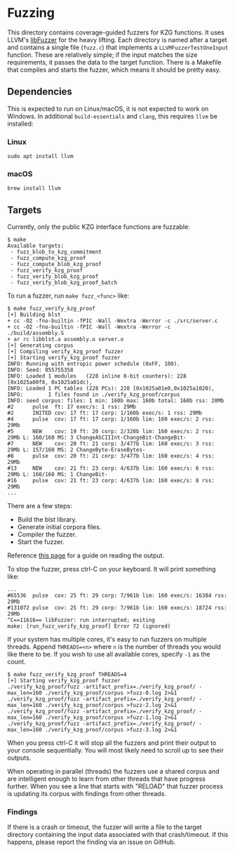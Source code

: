 # Fuzzing

This directory contains coverage-guided fuzzers for KZG functions. It uses
LLVM's [libFuzzer](https://llvm.org/docs/LibFuzzer.html) for the heavy lifting.
Each directory is named after a target and contains a single file (`fuzz.c`)
that implements a `LLVMFuzzerTestOneInput` function. These are relatively
simple; if the input matches the size requirements, it passes the data to the
target function. There is a Makefile that compiles and starts the fuzzer, which
means it should be pretty easy.

## Dependencies

This is expected to run on Linux/macOS, it is not expected to work on Windows.
In additional `build-essentials` and `clang`, this requires `llvm` be installed:

### Linux

```
sudo apt install llvm
```

### macOS

```
brew install llvm
```

## Targets

Currently, only the public KZG interface functions are fuzzable:
```
$ make
Available targets:
 - fuzz_blob_to_kzg_commitment
 - fuzz_compute_kzg_proof
 - fuzz_compute_blob_kzg_proof
 - fuzz_verify_kzg_proof
 - fuzz_verify_blob_kzg_proof
 - fuzz_verify_blob_kzg_proof_batch
```

To run a fuzzer, run `make fuzz_<func>` like:

```
$ make fuzz_verify_kzg_proof
[+] Building blst
+ cc -O2 -fno-builtin -fPIC -Wall -Wextra -Werror -c ./src/server.c
+ cc -O2 -fno-builtin -fPIC -Wall -Wextra -Werror -c ./build/assembly.S
+ ar rc libblst.a assembly.o server.o
[+] Generating corpus
[+] Compiling verify_kzg_proof fuzzer
[+] Starting verify_kzg_proof fuzzer
INFO: Running with entropic power schedule (0xFF, 100).
INFO: Seed: 855755358
INFO: Loaded 1 modules   (228 inline 8-bit counters): 228 [0x1025a00f8, 0x1025a01dc), 
INFO: Loaded 1 PC tables (228 PCs): 228 [0x1025a01e0,0x1025a1020), 
INFO:        1 files found in ./verify_kzg_proof/corpus
INFO: seed corpus: files: 1 min: 160b max: 160b total: 160b rss: 28Mb
#2      pulse  ft: 17 exec/s: 1 rss: 29Mb
#2      INITED cov: 17 ft: 17 corp: 1/160b exec/s: 1 rss: 29Mb
#4      pulse  cov: 17 ft: 17 corp: 1/160b lim: 160 exec/s: 2 rss: 29Mb
#5      NEW    cov: 19 ft: 20 corp: 2/320b lim: 160 exec/s: 2 rss: 29Mb L: 160/160 MS: 3 ChangeASCIIInt-ChangeBit-ChangeBit-
#7      NEW    cov: 20 ft: 21 corp: 3/477b lim: 160 exec/s: 3 rss: 29Mb L: 157/160 MS: 2 ChangeByte-EraseBytes-
#8      pulse  cov: 20 ft: 21 corp: 3/477b lim: 160 exec/s: 4 rss: 29Mb
#13     NEW    cov: 21 ft: 23 corp: 4/637b lim: 160 exec/s: 6 rss: 29Mb L: 160/160 MS: 1 ChangeBit-
#16     pulse  cov: 21 ft: 23 corp: 4/637b lim: 160 exec/s: 8 rss: 29Mb
...
```

There are a few steps:

* Build the blst library.
* Generate initial corpora files.
* Compiler the fuzzer.
* Start the fuzzer.

Reference [this page](https://llvm.org/docs/LibFuzzer.html#output) for a guide on reading the output.

To stop the fuzzer, press ctrl-C on your keyboard. It will print something like:

```
...
#65536  pulse  cov: 25 ft: 29 corp: 7/961b lim: 160 exec/s: 16384 rss: 29Mb
#131072 pulse  cov: 25 ft: 29 corp: 7/961b lim: 160 exec/s: 18724 rss: 29Mb
^C==11616== libFuzzer: run interrupted; exiting
make: [run_fuzz_verify_kzg_proof] Error 72 (ignored)
```

If your system has multiple cores, it's easy to run fuzzers on multiple threads.
Append `THREADS=<n>` where `n` is the number of threads you would like there to
be. If you wish to use all available cores, specify `-1` as the count.

```
$ make fuzz_verify_kzg_proof THREADS=4
[+] Starting verify_kzg_proof fuzzer
./verify_kzg_proof/fuzz -artifact_prefix=./verify_kzg_proof/ -max_len=160 ./verify_kzg_proof/corpus >fuzz-0.log 2>&1
./verify_kzg_proof/fuzz -artifact_prefix=./verify_kzg_proof/ -max_len=160 ./verify_kzg_proof/corpus >fuzz-2.log 2>&1
./verify_kzg_proof/fuzz -artifact_prefix=./verify_kzg_proof/ -max_len=160 ./verify_kzg_proof/corpus >fuzz-1.log 2>&1
./verify_kzg_proof/fuzz -artifact_prefix=./verify_kzg_proof/ -max_len=160 ./verify_kzg_proof/corpus >fuzz-3.log 2>&1
```

When you press ctrl-C it will stop all the fuzzers and print their output to
your console sequentially. You will most likely need to scroll up to see their
outputs.

When operating in parallel (threads) the fuzzers use a shared corpus and are
intelligent enough to learn from other threads that have progress further. When
you see a line that starts with "RELOAD" that fuzzer process is updating its
corpus with findings from other threads.

### Findings

If there is a crash or timeout, the fuzzer will write a file to the target
directory containing the input data associated with that crash/timeout. If this
happens, please report the finding via an issue on GitHub.